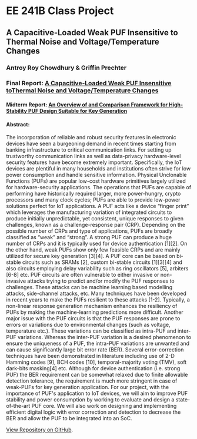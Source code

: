 # EE 241B Class Project
## A Capacitive-Loaded Weak PUF Insensitive to Thermal Noise and Voltage/Temperature Changes
### Antroy Roy Chowdhury & Griffin Prechter

### Final Report: [A Capacitive-Loaded Weak PUF Insensitive toThermal Noise and Voltage/Temperature Changes](https://github.com/gprechter/EE241B-PUF/raw/main/EE241B_PUF_Project_FINAL-REPORT.pdf)

#### Midterm Report: [An Overview of and Comparison Framework for High-Stability PUF Design Suitable for Key Generation](https://github.com/gprechter/EE241B-PUF/raw/main/EE241B_PUF_Midterm_Report.pdf)

#### Abstract:
The incorporation of reliable and robust security features in electronic devices have seen a burgeoning demand in recent times starting from banking infrastructure to critical communication links. For setting up trustworthy communication links as well as data-privacy hardware-level security features have become extremely important. Specifically, the IoT devices are plentiful in many households and institutions often strive for low power consumption and handle sensitive information. Physical Unclonable Functions (PUFs) are popular low-cost hardware primitives largely utilized for hardware-security applications. The operations that PUFs are capable of performing have historically required larger, more power-hungry, crypto processors   and many clock cycles; PUFs are able to provide low-power solutions perfect for IoT applications. A PUF acts like a device “finger print” which leverages the manufacturing variation of integrated circuits to produce initially unpredictable, yet consistent, unique responses to given challenges, known as a challenge-response pair (CRP). Depending on the possible number of CRPs and type of applications, PUFs are broadly classified as “weak” and “strong”. A strong PUF can produce a huge number of CRPs and it is typically used for device authentication [1][2]. On the other hand, weak PUFs show only few feasible CRPs and are mainly utilized for secure key generation [3][4]. A PUF core can be based on bi-stable circuits such as SRAMs [2], custom bi-stable circuits [1][3][4] and also circuits employing delay variability such as ring oscillators [5], arbiters [6-8] etc. PUF circuits are often vulnerable to either invasive or non-invasive attacks trying to predict and/or modify the PUF responses to challenges. These attacks can be machine learning based modelling attacks, side-channel attacks, etc. Many techniques have been developed in recent years to make the PUFs resilient to these attacks [1-2]. Typically, a non-linear response generation mechanism enhances the resiliency of PUFs by making the machine-learning predictions more difficult. Another major issue with the PUF circuits is that the PUF responses are prone to errors or variations due to environmental changes (such as voltage, temperature etc.). These variations can be classified as intra-PUF and inter-PUF variations. Whereas the inter-PUF variation is a desired phenomenon to ensure the uniqueness of a PUF, the intra-PUF variations are unwanted and can cause significantly large bit error rate (BER). Several error-correction techniques have been demonstrated in literature including use of 2-D Hamming codes [9], BCH codes [10], temporal-majority voting (TMV), soft dark-bits masking[4] etc. Although for device authentication (i.e. strong PUF) the BER requirement can be somewhat relaxed due to finite allowable detection tolerance, the requirement is much more stringent in case of weak-PUFs for key generation application. For our project, with the importance of PUF's application to IoT devices, we will aim to improve PUF stability and power consumption by working to evaluate and design a state-of-the-art PUF core. We will also work on designing and implementing efficient digital logic with error correction and detection to decrease the BER and allow the PUF to be integrated into an SoC.


[View Repository on GitHub](https://github.com/gprechter/EE241B-PUF).

